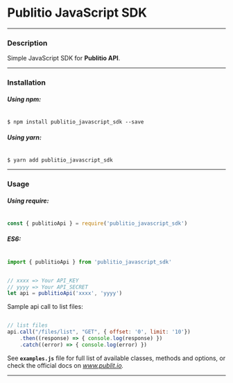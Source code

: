 
# Publitio JavaScript SDK

---
### Description

Simple JavaScript SDK for **Publitio API**.

---

### Installation

##### Using npm:

```shell

$ npm install publitio_javascript_sdk --save

```

##### Using yarn:

```shell

$ yarn add publitio_javascript_sdk

```

---
### Usage

##### Using require:

```javascript

const { publitioApi } = require('publitio_javascript_sdk')

```

##### ES6: 

```javascript

import { publitioApi } from 'publitio_javascript_sdk'

```

```javascript

// xxxx => Your API_KEY
// yyyy => Your API_SECRET
let api = publitioApi('xxxx', 'yyyy')

```

Sample api call to list files: 

```javascript

// list files
api.call("/files/list", "GET", { offset: '0', limit: '10'})
	.then((response) => { console.log(response) })
	.catch((error) => { console.log(error) })

```

See **`examples.js`** file for full list of available classes, methods and options, or check the official docs on *www.publit.io.*

---
